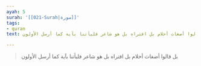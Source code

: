 ```yaml
---
ayah: 5
surah: '[[021-Surah|سورة]]'
tags:
- quran
text: بل قالوا أضغاث أحلام بل افتراه بل هو شاعر فليأتنا بآية كما أرسل الأولون

---
```

> بل قالوا أضغاث أحلام بل افتراه بل هو شاعر فليأتنا بآية كما أرسل الأولون
